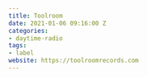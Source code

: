 ```yaml
---
title: Toolroom
date: 2021-01-06 09:16:00 Z
categories:
- daytime-radio
tags:
- label
website: https://toolroomrecords.com
---
```


